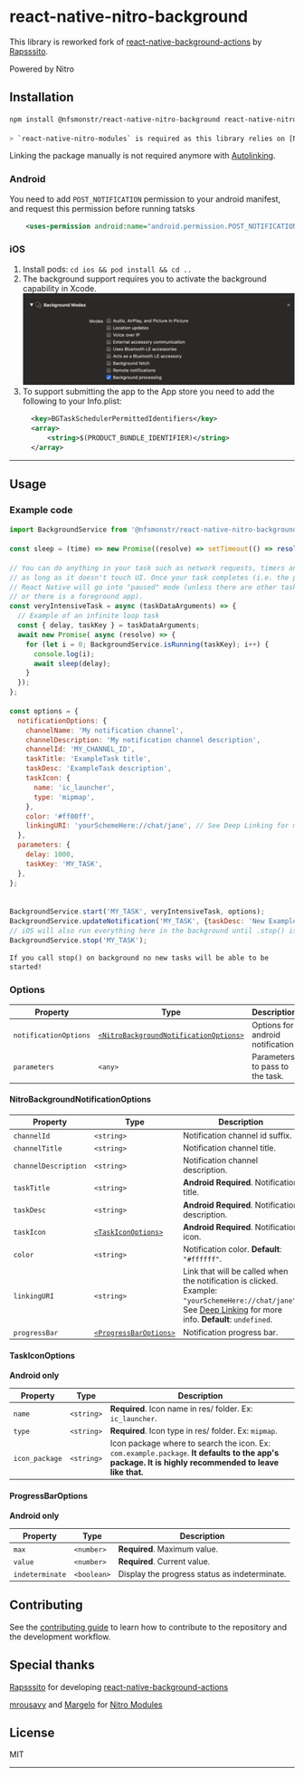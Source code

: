 # react-native-nitro-background

This library is reworked fork of [react-native-background-actions](https://github.com/Rapsssito/react-native-background-actions) by [Rapsssito](https://github.com/rapsssito).

Powered by Nitro

## Installation

```sh
npm install @nfsmonstr/react-native-nitro-background react-native-nitro-modules

> `react-native-nitro-modules` is required as this library relies on [Nitro Modules](https://nitro.margelo.com/).
```

Linking the package manually is not required anymore with [Autolinking](https://github.com/react-native-community/cli/blob/main/docs/autolinking.md).

### Android

You need to add `POST_NOTIFICATION` permission to your android manifest, and request this permission before running tatsks
```xml
    <uses-permission android:name="android.permission.POST_NOTIFICATIONS" />
```

### iOS

1. Install pods: `cd ios && pod install && cd ..`
2. The background support requires you to activate the background capability in Xcode. ![xcode_screenshot](./doc/img/xcode_capabilities.png)
3. To support submitting the app to the App store you need to add the following to your Info.plist:
   ```xml
     <key>BGTaskSchedulerPermittedIdentifiers</key>
     <array>
         <string>$(PRODUCT_BUNDLE_IDENTIFIER)</string>
     </array>
   ```
---

## Usage

### Example code

```js
import BackgroundService from '@nfsmonstr/react-native-nitro-background';

const sleep = (time) => new Promise((resolve) => setTimeout(() => resolve(), time));

// You can do anything in your task such as network requests, timers and so on,
// as long as it doesn't touch UI. Once your task completes (i.e. the promise is resolved),
// React Native will go into "paused" mode (unless there are other tasks running,
// or there is a foreground app).
const veryIntensiveTask = async (taskDataArguments) => {
  // Example of an infinite loop task
  const { delay, taskKey } = taskDataArguments;
  await new Promise( async (resolve) => {
    for (let i = 0; BackgroundService.isRunning(taskKey); i++) {
      console.log(i);
      await sleep(delay);
    }
  });
};

const options = {
  notificationOptions: {
    channelName: 'My notification channel',
    channelDescription: 'My notification channel description',
    channelId: 'MY_CHANNEL_ID',
    taskTitle: 'ExampleTask title',
    taskDesc: 'ExampleTask description',
    taskIcon: {
      name: 'ic_launcher',
      type: 'mipmap',
    },
    color: '#ff00ff',
    linkingURI: 'yourSchemeHere://chat/jane', // See Deep Linking for more info
  },
  parameters: {
    delay: 1000,
    taskKey: 'MY_TASK',
  },
};


BackgroundService.start('MY_TASK', veryIntensiveTask, options);
BackgroundService.updateNotification('MY_TASK', {taskDesc: 'New ExampleTask description'}); // Only Android, iOS will ignore this call
// iOS will also run everything here in the background until .stop() is called
BackgroundService.stop('MY_TASK');
```

```
If you call stop() on background no new tasks will be able to be started!
```

### Options
| Property              | Type                                                                          | Description                      |
|-----------------------|-------------------------------------------------------------------------------|----------------------------------|
| `notificationOptions` | [`<NitroBackgroundNotificationOptions>`](#NitroBackgroundNotificationOptions) | Options for android notification |
| `parameters`          | `<any>`                                                                       | Parameters to pass to the task.  |

#### NitroBackgroundNotificationOptions

| Property             | Type                                          | Description                                                                                                                                                                    |
|----------------------|-----------------------------------------------|--------------------------------------------------------------------------------------------------------------------------------------------------------------------------------|
| `channelId`          | `<string>`                                    | Notification channel id suffix.                                                                                                                                                |
| `channelTitle`       | `<string>`                                    | Notification channel title.                                                                                                                                                    |
| `channelDescription` | `<string>`                                    | Notification channel description.                                                                                                                                              |
| `taskTitle`          | `<string>`                                    | **Android Required**. Notification title.                                                                                                                                      |
| `taskDesc`           | `<string>`                                    | **Android Required**. Notification description.                                                                                                                                |
| `taskIcon`           | [`<TaskIconOptions>`](#TaskIconOptions)       | **Android Required**. Notification icon.                                                                                                                                       |
| `color`              | `<string>`                                    | Notification color. **Default**: `"#ffffff"`.                                                                                                                                  |
| `linkingURI`         | `<string>`                                    | Link that will be called when the notification is clicked. Example: `"yourSchemeHere://chat/jane"`. See [Deep Linking](#deep-linking) for more info. **Default**: `undefined`. |
| `progressBar`        | [`<ProgressBarOptions>`](#ProgressBarOptions) | Notification progress bar.                                                                                                                                                     |

#### TaskIconOptions

**Android only**

| Property       | Type       | Description                                                                                                                                          |
|----------------|------------|------------------------------------------------------------------------------------------------------------------------------------------------------|
| `name`         | `<string>` | **Required**. Icon name in res/ folder. Ex: `ic_launcher`.                                                                                           |
| `type`         | `<string>` | **Required**. Icon type in res/ folder. Ex: `mipmap`.                                                                                                |
| `icon_package` | `<string>` | Icon package where to search the icon. Ex: `com.example.package`. **It defaults to the app's package. It is highly recommended to leave like that.** |


#### ProgressBarOptions

**Android only**

| Property        | Type        | Description                                   |
|-----------------|-------------|-----------------------------------------------|
| `max`           | `<number>`  | **Required**. Maximum value.                  |
| `value`         | `<number>`  | **Required**. Current value.                  |
| `indeterminate` | `<boolean>` | Display the progress status as indeterminate. |


## Contributing

See the [contributing guide](CONTRIBUTING.md) to learn how to contribute to the repository and the development workflow.

## Special thanks

[Rapsssito](https://github.com/rapsssito) for developing [react-native-background-actions](https://github.com/Rapsssito/react-native-background-actions)

[mrousavy](https://github.com/mrousavy) and [Margelo](https://github.com/margelo) for [Nitro Modules](https://github.com/mrousavy/nitro)


## License

MIT

---
